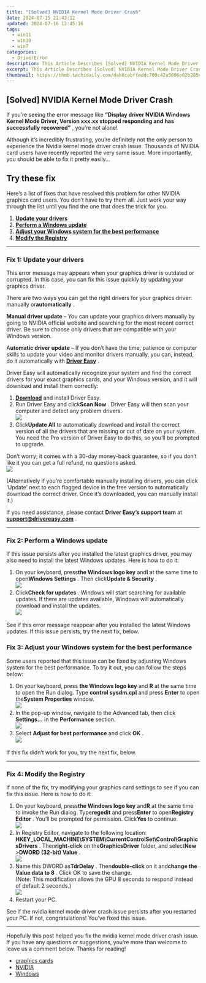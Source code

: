 ```yaml
---
title: "[Solved] NVIDIA Kernel Mode Driver Crash"
date: 2024-07-15 21:43:12
updated: 2024-07-16 12:45:16
tags:
  - win11
  - win10
  - win7
categories:
  - DriverError
description: This Article Describes [Solved] NVIDIA Kernel Mode Driver Crash
excerpt: This Article Describes [Solved] NVIDIA Kernel Mode Driver Crash
thumbnail: https://thmb.techidaily.com/dab8cabffeddc700c42a5606e02b205ea6f1fa907c56db6f2e6e81070455269a.jpg
---
```


## [Solved] NVIDIA Kernel Mode Driver Crash

 If you’re seeing the error message like **“Display driver NVIDIA Windows Kernel Mode Driver, Version xxx.xx stopped responding and has successfully recovered”** , you’re not alone!

 Although it’s incredibly frustrating, you’re definitely not the only person to experience the Nvidia kernel mode driver crash issue. Thousands of NVIDIA card users have recently reported the very same issue. More importantly, you should be able to fix it pretty easily…

## Try these fix

 Here’s a list of fixes that have resolved this problem for other NVIDIA graphics card users. You don’t have to try them all. Just work your way through the list until you find the one that does the trick for you.

1. **[Update your drivers](https://vidranya.sjv.io/oq10eo)**
2. **[Perform a Windows update](https://25home.pxf.io/vnbxnv)**
3. **[Adjust your Windows system for the best performance](https://technitya.sjv.io/dkpn02)**
4. **[Modify the Registry](https://cowinaudio.pxf.io/pyx40e)**

---

### Fix 1: Update your drivers

 This error message may appears when your graphics driver is outdated or corrupted. In this case, you can fix this issue quickly by updating your graphics driver.

 There are two ways you can get the right drivers for your graphics driver: manually or**automatically** .

**Manual driver update** – You can update your graphics drivers manually by going to NVIDIA official website and searching for the most recent correct driver. Be sure to choose only drivers that are compatible with your Windows version.

 A**utomatic driver update** – If you don’t have the time, patience or computer skills to update your video and monitor drivers manually, you can, instead, do it automatically with **[Driver Easy](https://tools.techidaily.com/drivereasy/download/)**  .

 Driver Easy will automatically recognize your system and find the correct drivers for your exact graphics cards, and your Windows version, and it will download and install them correctly:

1. **[Download](https://tools.techidaily.com/drivereasy/download/)**  and install Driver Easy.
2. Run Driver Easy and click**Scan Now** . Driver Easy will then scan your computer and detect any problem drivers.  
![](https://images.drivereasy.com/wp-content/uploads/2019/08/DE-scan-screen.png)
3. Click**Update All** to automatically download and install the correct version of all the drivers that are missing or out of date on your system. You need the Pro version of Driver Easy to do this, so you’ll be prompted to upgrade.  

 Don’t worry; it comes with a 30-day money-back guarantee, so if you don’t like it you can get a full refund, no questions asked.  
![](https://images.drivereasy.com/wp-content/uploads/2019/08/DE-Update-all-drivers.png)  

 (Alternatively if you’re comfortable manually installing drivers, you can click ‘Update’ next to each flagged device in the free version to automatically download the correct driver. Once it’s downloaded, you can manually install it.)

 If you need assistance, please contact **Driver Easy’s support team** at **[support@drivereasy.com](https://bellelily.pxf.io/m5azgm)**  .

---

### Fix 2: Perform a Windows update

 If this issue persists after you installed the latest graphics driver, you may also need to install the latest Windows updates. Here is how to do it:

1. On your keyboard, press**the Windows logo key** and**I** at the same time to open**Windows Settings** . Then click**Update & Security** .  
![](https://images.drivereasy.com/wp-content/uploads/2019/08/update1.jpg)
2. Click**Check for updates** . Windows will start searching for available updates. If there are updates available, Windows will automatically download and install the updates.  
![](https://images.drivereasy.com/wp-content/uploads/2019/08/Check-for-updates.png)

 See if this error message reappear after you installed the latest Windows updates. If this issue persists, try the next fix, below.

### Fix 3: Adjust your Windows system for the best performance

 Some users reported that this issue can be fixed by adjusting Windows system for the best performance. To try it out, you can follow the steps below:

1. On your keyboard, press **the Windows logo key** and **R** at the same time to open the Run dialog. Type **control sysdm.cpl** and press **Enter** to open the**System Properties** window.  
![](https://images.drivereasy.com/wp-content/uploads/2019/07/run-dialog-system-properties.png)
2. In the pop-up window, navigate to the Advanced tab, then click **Settings…**  in the **Performance**  section.  
![](https://images.drivereasy.com/wp-content/uploads/2019/07/system-property-window.png)
3. Select **Adjust for best performance**  and click **OK** .  
![](https://images.drivereasy.com/wp-content/uploads/2019/07/adjust-for-best-performance.png)

If this fix didn’t work for you, try the next fix, below.

---

### Fix 4: Modify the Registry

 If none of the fix, try modifying your graphics card settings to see if you can fix this issue. Here is how to do it:

1. On your keyboard, press**the Windows logo key** and**R** at the same time to invoke the Run dialog. Type**regedit** and press**Enter** to open**Registry Editor** . You’ll be prompted for permission. Click**Yes** to continue.  
![](https://images.drivereasy.com/wp-content/uploads/2019/08/regedit.png)
2. In Registry Editor, navigate to the following location: **HKEY\_LOCAL\_MACHINE\\SYSTEM\\CurrentControlSet\\Control\\GraphicsDrivers** . Then**right-click** on the**GraphicsDriver** folder, and select**New** \>**DWORD (32-bit) Value** .  
![](https://images.drivereasy.com/wp-content/uploads/2019/08/registry-editor-1.png)
3. Name this DWORD as**TdrDelay** . Then**double-click** on it and**change the Value data to 8** . Click OK to save the change.  
 (Note: This modification allows the GPU 8 seconds to respond instead of default 2 seconds.)  
![](https://images.drivereasy.com/wp-content/uploads/2019/08/registry-editor-2.png)
4. Restart your PC.

 See if the nvidia kernel mode driver crash issue persists after you restarted your PC. If not, congratulations! You’ve fixed this issue.

---

 Hopefully this post helped you fix the nvidia kernel mode driver crash issue. If you have any questions or suggestions, you’re more than welcome to leave us a comment below. Thanks for reading!

* [graphics cards](https://tools.techidaily.com/drivereasy/download/)
* [NVIDIA](https://tools.techidaily.com/drivereasy/download/)
* [Windows](https://tools.techidaily.com/drivereasy/download/)

<ins class="adsbygoogle"
     style="display:block"
     data-ad-format="autorelaxed"
     data-ad-client="ca-pub-7571918770474297"
     data-ad-slot="1223367746"></ins>



<ins class="adsbygoogle"
     style="display:block"
     data-ad-client="ca-pub-7571918770474297"
     data-ad-slot="8358498916"
     data-ad-format="auto"
     data-full-width-responsive="true"></ins>
